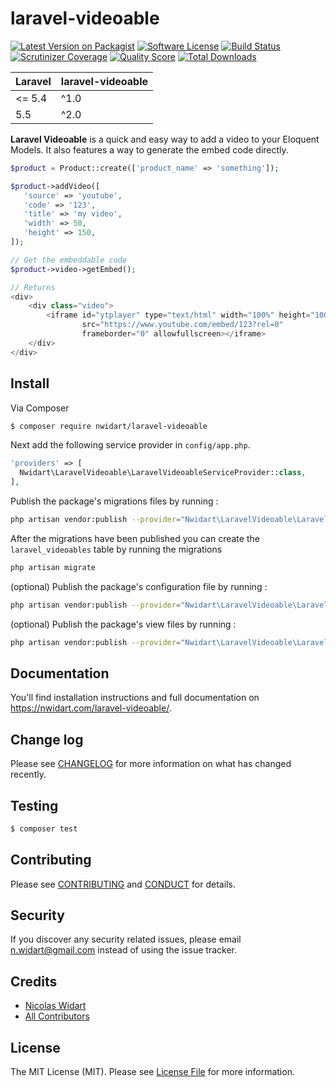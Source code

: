 # laravel-videoable

[![Latest Version on Packagist][ico-version]][link-packagist]
[![Software License][ico-license]](LICENSE.md)
[![Build Status](https://img.shields.io/travis/nWidart/laravel-videoables/master.svg?style=flat-square)](https://travis-ci.org/nWidart/laravel-videoable)
[![Scrutinizer Coverage](https://img.shields.io/scrutinizer/coverage/g/nWidart/laravel-videoable.svg?style=flat-square)](https://scrutinizer-ci.com/g/nWidart/laravel-videoable/?branch=master)
[![Quality Score](https://img.shields.io/scrutinizer/g/nWidart/laravel-videoable.svg?style=flat-square)](https://scrutinizer-ci.com/g/nWidart/laravel-videoable)
[![Total Downloads][ico-downloads]][link-downloads]

| **Laravel**  |  **laravel-videoable** |
|---|---|
| <= 5.4  | ^1.0 |
| 5.5  | ^2.0  |

**Laravel Videoable** is a quick and easy way to add a video to your Eloquent Models. It also features a way to generate the embed code directly.

``` php
$product = Product::create(['product_name' => 'something']);

$product->addVideo([
   'source' => 'youtube',
   'code' => '123',
   'title' => 'my video',
   'width' => 50,
   'height' => 150,
]);

// Get the embeddable code
$product->video->getEmbed();

// Returns
<div>
    <div class="video">
        <iframe id="ytplayer" type="text/html" width="100%" height="100%"
                src="https://www.youtube.com/embed/123?rel=0"
                frameborder="0" allowfullscreen></iframe>
    </div>
</div>
```

## Install

Via Composer

``` bash
$ composer require nwidart/laravel-videoable
```

Next add the following service provider in `config/app.php`.

``` php
'providers' => [
  Nwidart\LaravelVideoable\LaravelVideoableServiceProvider::class,
],
```

Publish the package's migrations files by running :

```bash
php artisan vendor:publish --provider="Nwidart\LaravelVideoable\LaravelVideoableServiceProvider" --tag=migrations
```

After the migrations have been published you can create the `laravel_videoables` table by running the migrations

```bash
php artisan migrate
```

(optional) Publish the package's configuration file by running :

``` bash
php artisan vendor:publish --provider="Nwidart\LaravelVideoable\LaravelVideoableServiceProvider" --tag=config
```

(optional) Publish the package's view files by running :

``` bash
php artisan vendor:publish --provider="Nwidart\LaravelVideoable\LaravelVideoableServiceProvider" --tag=views
```


## Documentation

You'll find installation instructions and full documentation on https://nwidart.com/laravel-videoable/.

## Change log

Please see [CHANGELOG](CHANGELOG.md) for more information on what has changed recently.

## Testing

``` bash
$ composer test
```

## Contributing

Please see [CONTRIBUTING](CONTRIBUTING.md) and [CONDUCT](CONDUCT.md) for details.

## Security

If you discover any security related issues, please email n.widart@gmail.com instead of using the issue tracker.

## Credits

- [Nicolas Widart][link-author]
- [All Contributors][link-contributors]

## License

The MIT License (MIT). Please see [License File](LICENSE.md) for more information.

[ico-version]: https://img.shields.io/packagist/v/nwidart/laravel-videoable.svg?style=flat-square
[ico-license]: https://img.shields.io/badge/license-MIT-brightgreen.svg?style=flat-square
[ico-travis]: https://img.shields.io/travis/nwidart/laravel-videoable/master.svg?style=flat-square
[ico-scrutinizer]: https://img.shields.io/scrutinizer/coverage/g/nwidart/laravel-videoable.svg?style=flat-square
[ico-code-quality]: https://img.shields.io/scrutinizer/g/nwidart/laravel-videoable.svg?style=flat-square
[ico-downloads]: https://img.shields.io/packagist/dt/nwidart/laravel-videoable.svg?style=flat-square

[link-packagist]: https://packagist.org/packages/nwidart/laravel-videoable
[link-travis]: https://travis-ci.org/nWidart/laravel-videoable
[link-scrutinizer]: https://scrutinizer-ci.com/g/nwidart/laravel-videoable/code-structure
[link-code-quality]: https://scrutinizer-ci.com/g/nwidart/laravel-videoable
[link-downloads]: https://packagist.org/packages/nwidart/laravel-videoable
[link-author]: https://github.com/nwidart
[link-contributors]: ../../contributors
